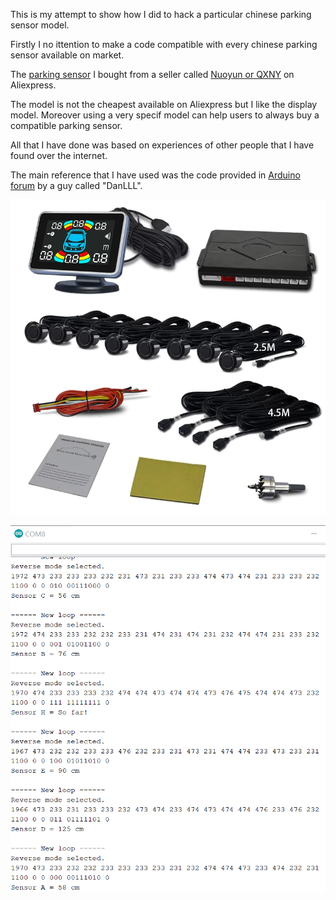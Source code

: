 This is my attempt to show how I did to hack a particular chinese parking sensor model.

Firstly I no ittention to make a code compatible with every chinese parking sensor available on market.

The [parking sensor](https://www.aliexpress.com/item/1005001570169898.html) I bought from a seller called [Nuoyun or QXNY](https://nuoyun.aliexpress.com/store/915639) on Aliexpress.

The model is not the cheapest available on Aliexpress but I like the display model. Moreover using a very specif model can help users to always buy a compatible parking sensor.

 
All that I have done was based on experiences of other people that I have found over the internet.

The main reference that I have used was the code provided in [Arduino forum](https://forum.arduino.cc/t/hacking-car-reverese-parking-sensors/171696/10) by a guy called "DanLLL". 

![Parking sensor model](Images/ParkingSensorModel.jpg)

![Serial monitor](Images/SerialMonitor.png)